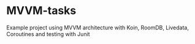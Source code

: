 # MVVM-tasks
Example project using MVVM architecture with Koin, RoomDB, Livedata, Coroutines and testing with Junit
